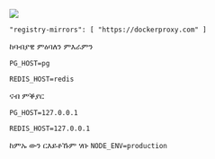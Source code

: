 ![](https://pub-b8db533c86124200a9d799bf3ba88099.r2.dev/2023/03/wbhiRD1.webp)

```
"registry-mirrors": [ "https://dockerproxy.com" ]
```

ከባብያዊ ምዕባለን ምእራምን

```
PG_HOST=pg

REDIS_HOST=redis
```

ናብ ምቕያር

```
PG_HOST=127.0.0.1

REDIS_HOST=127.0.0.1

```

ከምኡ ውን ርእይቶኹም ሃቡ `NODE_ENV=production`
